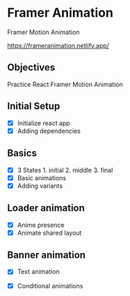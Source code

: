 # Framer Animation

 Framer Motion Animation

https://frameranimation.netlify.app/

## Objectives
Practice React Framer Motion Animation

## Initial Setup
* [x] Initialize react app
* [x] Adding dependencies

## Basics
* [x] 3 States
      1. initial
      2. middle
      3. final
* [x] Basic animations
* [x] Adding variants

## Loader animation
* [x] Anime presence
* [x] Animate shared layout

## Banner animation
* [x] Text animation
* [x] Conditional animations



